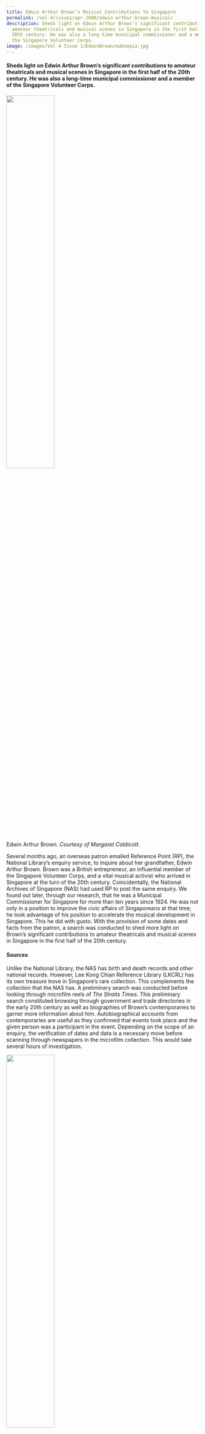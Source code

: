 ```yaml
---
title: Edwin Arthur Brown’s Musical Contributions to Singapore
permalink: /vol-4/issue1/apr-2008/edwin-arthur-brown-musical/
description: Sheds light on Edwin Arthur Brown’s significant contributions to
  amateur theatricals and musical scenes in Singapore in the first half of the
  20th century. He was also a long-time municipal commissioner and a member of
  the Singapore Volunteer Corps.
image: /images/Vol 4 Issue 1/EdwinBrown/eabsepia.jpg
---
```

#### Sheds light on Edwin Arthur Brown’s significant contributions to amateur theatricals and musical scenes in Singapore in the first half of the 20th century. He was also a long-time municipal commissioner and a member of the Singapore Volunteer Corps.

<img src="/images/Vol%204%20Issue%201/EdwinBrown/eabsepia.jpg" style="width:50%;">
 <div style="background-color: white;">Edwin Arthur Brown.<i> Courtesy of Margaret Caldicott.</i></div>

Several months ago, an overseas patron emailed Reference Point (RP), the National Library’s enquiry service, to inquire about her grandfather, Edwin Arthur Brown. Brown was a British entrepreneur, an influential member of the Singapore Volunteer Corps, and a vital musical activist who arrived in Singapore at the turn of the 20th century. Coincidentally, the National Archives of Singapore (NAS) had used RP to post the same enquiry. We found out later, through our research, that he was a Municipal Commissioner for Singapore for more than ten years since 1924. He was not only in a position to improve the civic affairs of Singaporeans at that time; he took advantage of his position to accelerate the musical development in Singapore. This he did with gusto. With the provision of some dates and facts from the patron, a search was conducted to shed more light on Brown’s significant contributions to amateur theatricals and musical scenes in Singapore in the first half of the 20th century.

#### **Sources**

Unlike the National Library, the NAS has birth and death records and other national records. However, Lee Kong Chian Reference Library (LKCRL) has its own treasure trove in Singapore’s rare collection. This complements the collection that the NAS has. A preliminary search was conducted before looking through microfilm reels of *The Straits Times*. This preliminary search constituted browsing through government and trade directories in the early 20th century as well as biographies of Brown’s contemporaries to garner more information about him. Autobiographical accounts from contemporaries are useful as they confirmed that events took place and the given person was a participant in the event. Depending on the scope of an enquiry, the verification of dates and data is a necessary move before scanning through newspapers in the microfilm collection. This would take several hours of investigation.

<img src="/images/Vol%204%20Issue%201/EdwinBrown/notes%20across%20the%20years1.jpg" style="width:50%;">
 <div style="background-color: white;">
<i>All rights reserved, Unipress, 2005.</i></div>

Directories formed the backbone of the search and are thus indispensable to queries dating in the early period. One such directory is the *Malayan Directory of Commerce, Retailers &amp; Residents* (1936). Some of the more informative and revealing accounts regarding E.A Brown are biographies such as *I Will Sing To The End*, written by Ian Macleod and *Notes Across The Years: Anecdotes from a musical life* by Paul Abisheganaden. Ian’s father, Major Donald G Macleod was E.A Brown’s business partner during the rubber boom of 1918 onwards. They were also committed to Singapore’s defence as volunteers for the Singapore Volunteer Corps and were actively involved in the St Andrew’s Cathedral musical activities. Paul Abisheganaden, on the other hand, is Singapore’s musical brilliance, and was a student of E.A Brown in the earlier period of his life. He remembers Brown’s significant contributions to choral music in the society.

![](/images/Vol%204%20Issue%201/EdwinBrown/indiscreet%20memories.jpg)

<img src="/images/Vol%204%20Issue%201/EdwinBrown/indiscreet%20memories.jpg" style="width:50%;">
 <div style="background-color: white;"> <i>All rights reserved, Kelly &amp; Walsh, 1935.</i></div>

Another important source is E.A Brown’s own memoir of his early days in Singapore from 1901–1904. *Indiscreet Memories* was published in 1935 but was recently reprinted by Monsoon Books in 2007. Another invaluable source is A History of the Singapore Volunteer Corps 1854–1937 by T.M. Winsley which imparts a historical outline of volunteering in Malaya. In addition, Walter Makepeace, Gilbert E. Brooke and Roland St. J. Braddell’s edition of *One Hundred Years of Singapore* has a chapter in its second volume entitled “Amateur Theatricals and Music” devoted to explain the growth and development of theatre and music in the late 19th century and early 20th century. This chapter is made more poignant by an article written by E.A Brown himself on the music component. His self-effacing write-up provides the backdrop to the organised musical efforts in Singapore. His article attributes Singapore’s early musical scene to Edward Salzmann’s efforts. Notwithstanding recognition of his contributions in these sources, coverage of Brown’s voluntary genius to early Singapore’s political and musical developments in *The Straits Times* figured more prominently as he was a favourite with the press.

<img src="/images/Vol%204%20Issue%201/EdwinBrown/one%20hundred%20years%20of%20s'pore1.jpg" style="width:50%;">
 <div style="background-color: white;"> <i>All rights reserved, Oxford University Press, 1991.</i></div>

#### **The Man and His Contributions**

When E.A Brown arrived in Singapore in January 1901 from Manchester, he was only 23 years old. He was employed by a German firm called Brinksmann, a subsidiary of Hiltermann Brothers of Manchester. It was not until 1918 that he left Brinksmann to become a Senior Partner in the E. A. Brown Co., Exchange and Brokers with Donald G. Macleod and another partner. The firm was located at D’Almeida Street. E.A Brown was an entrepreneurial man and was first and foremost committed to his enterprise despite his contributions to the political and social spheres of early Singapore’s development. Once, he had to excuse himself from a Municipal meeting because he had to attend an urgent matter at work. This was reported in *The Straits Times* in their regular coverage of the meetings.

In *Indiscreet Memories* Brown sounded determined and resolute that he would make the most out of his stay in Singapore. This he did. In the same year that he arrived in Singapore, he joined the Singapore Volunteer Rifles. He was promoted Captain in 1913. During the Singapore Mutiny of 1915 he was called to action as part of the 5th Light Infantry to put out the mutiny. Colonel Brownlow, R.A, mentioned him specifically in his report of the affair. (A copy of Brown’s handwritten manuscript of his involvement in the Singapore Mutiny is with the Imperial War Museum in London. The original is with his granddaughter, Cecilia.) As acting Commandant, he handed over the Old Corps to the New Corps. Subsequently, he received a Long Service Medal in 1920 for his 20 years of service to the force. In January 1922, he was commissioned as Second Lieutenant and retired as Major in 1923. He was subsequently decorated with the Colonial Officers’ Long Service Decoration. On the night of Thursday, 22 September 1933, Sir Cecil Clementi, the Governor, presented an insignia of “Officer of the Most Excellent Order of the British Empire (Civil Division)” to Major Brown. Aw Boon Haw was given a Certificate of Honour at the same investiture.

Like his contributions to the defence of early Singapore, E.A Brown participated musically in the Singapore Philharmonic Society in 1901. As a bachelor, he was immediately inducted to the early life in Singapore as he was introduced to early well-known British personalities such as Charles Buckley, Walter Makepeace etc. in their homes and in church, in addition to several homes of Tuan Besars. He was an active worshipper at St Andrew’s Cathedral. On 26 November 1901 Brown made his singing debut and, more than half a year later, his first Sullivan Opera on 20 June 1902. His debut at Sullivan Memorial Concert was to commemorate the late Sir Arthur Sullivan who had died on 22 November 1900. The press reported, “Mr Brown followed with ‘Thou’rt Passing Hence’, which was sung in Mr Brown’s best style and was very warmly received”. Brown described himself somewhat self-effacingly in Makepeace’s 100 years of Singapore, “Mr Brown’s arrival in 1901 gave the Colony a baritone to fill the vacancy caused by Robert Dunman’s retirement”.

Brown’s musical involvement was considered inevitable as he used to sing on a semi-professional basis in Manchester, two years before he left for Singapore. He also came from a musically talented family. It helped that the British community in Singapore was also musically inclined, leading to the development of the musical and theatrical scene in Singapore. His involvement in the Singapore Philharmonic Society since 1901 led to other things.

*Mr Brown made his debut in the part of Arthur, and received a cordial welcome from the Press; since then Singapore theatricals have owed an immense debt of gratitude to him as actor, singer, stage-manager, and above all, a voice trainer in musical productions*.

Soon after, the Singapore Amateur Dramatic Committee was formed in March 1906. Brown played a pivotal role with other original members such as Mr E.F.H Edlin of Drew and Napier and F.A Langley of Guthrie and Co. He was a producer and stage manager for most of the productions that the committee produced. During this time, his stage management skills were recognised due to the triumphant production of *The Pirates of Penzance* in February 1909. The official opening of the new theatre marked this event. As for performance, Mr. Brown was at his best performing the role of Hayden Coffin and Lieutenant Reginald Fairfax in The Geisha in October and November 1912. He acted opposite his female co-stars such as Ida Van Cuylenburg as O Mimosa San and Mrs Roland Braddell as Molly Seamore. This proved to be the finest and most finished production ever done by amateurs in Singapore. Brown was instantly remembered for singing “Star of my Soul”. This was incidentally the play that he stage-managed and produced. Brown made rave reviews for the singing of “They’d Never Believe Me” in December 1915 for a revue called *My Word*!, written by Mrs Roland Braddell and Francis Graham. In December 1917, Brown stage-managed the Pinero’s Dandy Dick. It was seen as another success on Brown’s part as it was the best production of a non-musical play that the Committee ever did.

In the meantime, the Singapore Philharmonic Society became defunct in 1930 when Major St. Clair passed away. Children’s concerts were inaugurated by the late Major and were carried on by Mr H.C.W Allen for some years after the late Major’s passing. But as there was a lack of musical talent, an absence of an appropriate hall to hold concerts and rehearsals and an organ, the society ceased to exist. Brown came to the rescue. Brown had been a municipal commissioner in Singapore since 1924. He fought for the construction of a public concert hall in the face of bitter opposition. The Victoria Memorial Hall was built on a government-sponsored site in Penang Lane, and Brown was largely credited for the subscriptions for the building. He was also mostly responsible for persuading the rest of his fellow Municipal Commissioners to install an organ in the Hall. It was named the “St. Clair” organ. When His Excellency, the Governor of the Straits Settlements, Sir Cecil Clementi opened this organ on 17 September 1931, a three-day musical festival was held. The first item on the programme was Sullivan’s “In Memoriam” Overture as everyone stood silent to remember the late Major St. Clair. There were other items such as Parry’s “Blest Pair of Sirens” and “Banner St. George”, in which 40 orchestra and 150 choir members were present.

Due to such immense success, the Singapore Musical Society in 1931 took over the work and assets of the old Philharmonic Society. In this new Singapore Musical Society, Brown was the choral conductor whereas J. Tryner was the orchestral conductor. Several choral and orchestral concerts were performed in the 1930s onwards. For its first concert in January 1932, it decided to give 20% of its proceeds to the unemployed despite the society’s young and financially unstable position.

Children’s concerts were becoming more regular with much variety in their programmes. Brown’s endeavours were fruitful in many respects as the organ came in handy. He became known for being the organiser and trainer for public community singing for more than 20 years. It was also only fitting that Brown was to be one of the main geniuses for children’s concerts. For the arrival of His Royal Highness, the Prince of Wales to Singapore on 31 March 1922, E.A Brown was appointed as the organising talent of the Children’s Corner. This was a welcome presentation to the Prince by children of all nationalities of the Colony. It was estimated that approximately 10,000 children were present together with several teachers and 12 troops of Boy Scouts counting to 700. The children were brought in from all parts of the city and suburbs, and no less than 27 trams and 130 motor lorries were used to ferry them to the area from where they marched to the Corner. Such an assemblage of children was never witnessed before in the history of Singapore. After the Prince inspected the Boy Scouts and Girl Guides, the children, accompanied by the band, sang the first verse of “God Bless the Prince of Wales”. The Press reported, 

*As already stated, praise must in the first instance be accorded to Mr E.A Brown who not only organised the great show but so ably conducted the concerted singing from the Rostrum in the centre of the Corner.*

<img src="/images/Vol%204%20Issue%201/EdwinBrown/st%20arrival%20of%20prince%20of%20wales1.jpg" style="width:80%;">
 <div style="background-color: white;">Arrival of the Prince of Wales published in The Straits Times in 1922.</div>

This is in addition to his other musical commitment such as being the honorary Choirmaster in St Andrew’s Cathedral for 32 years. He also established the Children’s Orchestra in 1923, perhaps due to the success of the occasion of the arrival of the Prince of Wales. Brown continued to direct the musical activities of the Musical Society until he retired from his activities as a stockbroker.

#### **Conclusion**

In 1941, when World War II broke out, people were evacuating to leave Singapore. E.A Brown refused to leave Singapore with his wife, Mary and daughter, Shelagh. He was subsequently interned in Changi Prison. When he was released, he found out that Mary had died in 1945. He left for the United Kingdom and died there in 1955. Until his death, he continued to be involved with music, setting up a very successful choir in Strabane, Co Tyrone, which survived for decades after his death.

In early April, his granddaughter Margaret Caldicott was at the National Library to give a talk on E.A Brown at a more personal level. The Local History Service under the Singapore Information Services (SIRS) provided Ms Caldicott with the research service.

#### **REFERENCES**

#### **BOOKS**

Edwin A. Brown, [_Indiscreet Memories: 1901 Singapore Through the Eyes of a Colonial Englishman_](https://eservice.nlb.gov.sg/item_holding.aspx?bid=12906531) (Singapore: Monsoon Books, 2007. (Call no. RSING 959.5703 BRO-\[HIS\])

Kevin Tan, [_Scouting in Singapore 1910–2000_](https://eservice.nlb.gov.sg/item_holding.aspx?bid=11866534) (Singapore Scout Association: National Archivers of Singapore, 2002). (Call no. RSING q369.43095957 TAN)

[_Malayan Directory of Commerce, Retailers &amp; Residents_](https://eservice.nlb.gov.sg/item_holding.aspx?bid=4980637) (Singapore: W. L. Collins for the Advertising &amp; Publicity Bureau, 1936), 9, 24. (Call no. RRARE 382.09595 MAL; microfilm no. NL3648)

Paul Abishegenaden, [_Notes Across the Years: Anecdotes From a Musical Life_](https://eservice.nlb.gov.sg/item_holding.aspx?bid=12654614) (Singapore: Unipress, 2005). (Call no. RSING 784.2092 ABI)

T. M. Winsley, [_A History of the Singapore Volunteer Corps 1854–1937_](https://eservice.nlb.gov.sg/item_holding.aspx?bid=4182615) (Singapore: Govt.f Print. Off., 1938). (Call no. RCLOS 355.23 WIN)  
  
Walter Makepeace, Gilbert E. Brooke and Roland St. J. Braddell, [_One Hundred Years of Singapore_](https://eservice.nlb.gov.sg/item_holding.aspx?bid=6203718), vol. 2. (Singapore: Oxford University Press, 1991). (Call no. RSING 959.57 ONE-\[HIS\])

#### **DATABASE**

J. Tryner. “Music in Singapore,” _The Musical Times_ 73, no. 1078 (December 1932): 1119–120. (From JSTOR via NLB’s [eResources](http://eresources.nlb.gov.sg/) website)

#### **NEWSPAPER ARTICLES**

“[A Successful Concert](http://eresources.nlb.gov.sg/newspapers/Digitised/Article/straitstimes19030914-1.2.3),” _Straits Times_, 14 September 1903, 1. (From NewspaperSG)

&nbsp;“[Amateur Theatricals: Triple Bill at the Town Hall](http://eresources.nlb.gov.sg/newspapers/Digitised/Article/straitstimes19020321-1.2.55),” _Straits Times_, 21 March 1902, 5. (From NewspaperSG)

“[Amateur Theatrical Trailers: The Triple Bill at Town Hall](http://eresources.nlb.gov.sg/newspapers/Digitised/Article/straitstimes19020322-1.2.36),” _Straits Times_, 22 March 1902, 5. (From NewspaperSG)

“[Arrival of the Prince](http://eresources.nlb.gov.sg/newspapers/Digitised/Article/straitstimes19220331-1.2.40),” _Straits Times_, 31 March 1992, 9. (From NewspaperSG)

“[Choral &amp; Orchestral Concert](http://eresources.nlb.gov.sg/newspapers/Digitised/Article/straitstimes19020319-1.2.24),” _Straits Times_, 19 March 1902, 4. (From NewspaperSG)

“[E. N.Taylor, “Heifetz vs. Brown](http://eresources.nlb.gov.sg/newspapers/Digitised/Article/straitstimes19311229-1.2.88.1),” _Straits Times_, 29 December 1931, 17. (From NewspaperSG)

E. A. Brown, “[An Open Letter to Jascha Heifetz](http://eresources.nlb.gov.sg/newspapers/Digitised/Article/straitstimes19311227-1.2.3),” _Straits Times_, 27 December 1931, 1. (From NewspaperSG)

“[For the Cadet Corps](http://eresources.nlb.gov.sg/newspapers/Digitised/Article/straitstimes19020620-1.2.32),” _Straits Times_, 20 June 1902, 4. (From NewspaperSG)

“[Marquardt Concert Tonight](http://eresources.nlb.gov.sg/newspapers/Digitised/Article/straitstimes19020118-1.2.11),” _Straits Times_, 18 January 1902, 4. (From NewspaperSG)

“[Musical Society](http://eresources.nlb.gov.sg/newspapers/Digitised/Article/straitstimes19320126-1.2.76),” _Straits Times_, 26 January 1932, 12. (From NewspaperSG)

“[Page 1 Advertisements Column 4: Amateur Performance](http://eresources.nlb.gov.sg/newspapers/Digitised/Article/straitstimes19020611-1.2.2.4),” _Straits Times_, 11 June 1902, 5. (From NewspaperSG)

“[Page 5 Advertisements Column 1: Amateur Performance](https://eresources.nlb.gov.sg/newspapers/Digitised/Article/straitstimes19020619-1.2.73.1),” _Straits Times_, 19 June 1902, 5. (From NewspaperSG)

“[Philharmonic Concert](http://eresources.nlb.gov.sg/newspapers/Digitised/Article/straitstimes19010902-1.2.23),” _Straits Times_, 2 September 1901, 2. (From NewspaperSG)

“[Salzmann Complimentary Concert](http://eresources.nlb.gov.sg/newspapers/Digitised/Article/straitstimes19020210-1.2.61),” _Straits Times_, 10 February 1902, 5. (From NewspaperSG)

“[Singapore Cadet Corps](http://eresources.nlb.gov.sg/newspapers/Digitised/Article/straitstimes19020623-1.2.62),” _Straits Times_, 23 June 1902, 5. (From NewspaperSG)

“[Singapore Cadet Corps](http://eresources.nlb.gov.sg/newspapers/Digitised/Article/straitstimes19020621-1.2.49),” _Straits Times_, 21 June 1902, 5. (From NewspaperSG)

“[Singapore Musical Society](http://eresources.nlb.gov.sg/newspapers/Digitised/Article/straitstimes19320305-1.2.81),” _Straits Times_, 5 March 1932, 12. (From NewspaperSG)

“[Singapore Musical Society](http://eresources.nlb.gov.sg/newspapers/Digitised/Article/straitstimes19320123-1.2.72),” _Straits Times_, 23 January 1932, 12. (From NewspaperSG)

“[Singapore Philharmonic Society](http://eresources.nlb.gov.sg/newspapers/Digitised/Article/straitstimes19010731-1.2.33),” _Straits Times_, 31 July 1901, 3. (From NewspaperSG)

“[St Andrew’s Eve](http://eresources.nlb.gov.sg/newspapers/Digitised/Article/straitstimes19021201-1.2.46),” _Straits Times_, 1 December 1902, 4. (From NewspaperSG)

“[‘Sullivan’s Memorial Concert’](http://eresources.nlb.gov.sg/newspapers/Digitised/Article/straitstimes19011126-1.2.40),” _Straits Times_, 26 November 1901, 2. (From NewspaperSG)

“[Symphony Concert](http://eresources.nlb.gov.sg/newspapers/Digitised/Article/straitstimes19320120-1.2.79),” _Straits Times_, 20 January 1932, 12. (From NewspaperSG)

“[The Cadet Corps Benefit](http://eresources.nlb.gov.sg/newspapers/Digitised/Article/straitstimes19020611-1.2.23),” _Straits Times_, 11 June 1902, 5. (From NewspaperSG)

“[The King’s Birthday](http://eresources.nlb.gov.sg/newspapers/Digitised/Article/straitstimes19021112-1.2.42),” _Straits Times_, 12 November 1902, 5. (From NewspaperSG)

“[The Marquadt Concert](http://eresources.nlb.gov.sg/newspapers/Digitised/Article/straitstimes19020117-1.2.54),” _Straits Times_, 17 January 1902, 5. (From NewspaperSG)

“[The Marquadt Concert](http://eresources.nlb.gov.sg/newspapers/Digitised/Article/straitstimes19020217-1.2.39),” _Straits Times_, 17 February 1902, 4. (From NewspaperSG)